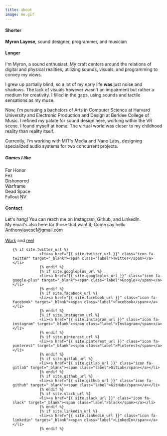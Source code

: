 ```yaml
---
title: about
image: me.gif
---
```


<h4 class="major">Shorter</h4>

**Myron Layese**, sound designer, programmer, and musician

<h4 class="major">Longer</h4>

I'm Myron, a sound enthusiast. My craft centers around the relations of digital and physical realities, utilizing sounds, visuals, and programming to convey my views. 

I grew up partially blind, so a lot of my early life **was** just noise and shadows. The lack of visuals however wasn't an impairment but rather a medium for creativity. I filled in the gaps, using sounds and tactile sensations as my muse. 

Now, I'm pursuing a bachelors of Arts in Computer Science at Harvard University and Electronic Production and Design at Berklee College of Music. I refined my palate for sound design here, working within the VR scene. I found myself at home. The virtual world was closer to my childhood reality than reality itself.

Currently, I'm working with MIT's Media and Nano Labs, designing specialized audio systems for two concurrent projects. 

<h5 class="major">Games I like</h5>
For Honor
<br>
Fez
<br>
Dishonored
<br>
Warframe
<br>
Dead Space
<br>
Fallout NV

<h4 class="major">Contact</h4>

Let's hang! You can reach me on Instagram, Github, and LinkedIn. 
<br>
My email's also here for those that want it; Come say hello
<br>
<a href = "mailto: Anthonylayese1@gmail.com">Anthonylayese1@gmail.com</a>
<br>
<br>
<a href="#Portfolio">Work</a> and <a href="#Reel"> reel</a>
<ul class="icons">

	{% if site.twitter_url %}
				<li><a href="{{ site.twitter_url }}" class="icon fa-twitter" target="_blank"><span class="label">Twitter</span></a></li>
				{% endif %}
				{% if site.googleplus_url %}
				<li><a href="{{ site.googleplus_url }}" class="icon fa-google-plus" target="_blank"><span class="label">Google+</span></a></li>
				{% endif %}
				{% if site.facebook_url %}
				<li><a href="{{ site.facebook_url }}" class="icon fa-facebook" target="_blank"><span class="label">Facebook</span></a></li>
				{% endif %}
				{% if site.instagram_url %}
				<li><a href="{{ site.instagram_url }}" class="icon fa-instagram" target="_blank"><span class="label">Instagram</span></a></li>
				{% endif %}
				{% if site.pinterest_url %}
				<li><a href="{{ site.pinterest_url }}" class="icon fa-pinterest" target="_blank"><span class="label">Pinterest</span></a></li>
				{% endif %}
				{% if site.gitlab_url %}
				<li><a href="{{ site.gitlab_url }}" class="icon fa-gitlab" target="_blank"><span class="label">GitLab</span></a></li>
				{% endif %}
				{% if site.github_url %}
				<li><a href="{{ site.github_url }}" class="icon fa-github" target="_blank"><span class="label">GitHub</span></a></li>
				{% endif %}
				{% if site.slack_url %}
				<li><a href="{{ site.slack_url }}" class="icon fa-slack" target="_blank"><span class="label">Slack</span></a></li>
				{% endif %}
				{% if site.linkedin_url %}
				<li><a href="{{ site.linkedin_url }}" class="icon fa-linkedin" target="_blank"><span class="label">LinkedIn</span></a></li>
				{% endif %}

</ul>


